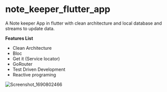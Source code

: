 # note_keeper_flutter_app

A Note keeper App in flutter with clean architecture and local database and streams to update data.


**Features List**

* Clean Architecture
* Bloc
* Get it (Service locator)
* GoRouter
* Test Driven Development
* Reactive programing

![Screenshot_1690802466](https://github.com/namankk/note_keeper_flutter_app/assets/42471501/5e113395-7d84-4d70-8b6d-54f70c52ede2)

